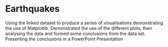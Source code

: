 # Earthquakes
Using the linked dataset to produce a series of visualisations demonstrating the use of Matplotlib.
Demonstrated the use of the different plots, then analysing the data and formed some conclusions from the data set.
Presenting the conclusions in a PowerPoint Presentation
